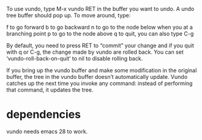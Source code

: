 To use vundo, type M-x vundo RET in the buffer you want to undo.
A undo tree buffer should pop up. To move around, type:

  f   to go forward
  b   to go backward
  n   to go to the node below when you at a branching point
  p   to go to the node above
  q   to quit, you can also type C-g

By default, you need to press RET to “commit” your change and if
you quit with q or C-g, the change made by vundo are rolled back.
You can set ‘vundo-roll-back-on-quit’ to nil to disable rolling
back.

If you bring up the vundo buffer and make some modification in the
original buffer, the tree in the vundo buffer doesn’t automatically
update. Vundo catches up the next time you invoke any command:
instead of performing that command, it updates the tree.

# dependencies

vundo needs emacs 28 to work.

